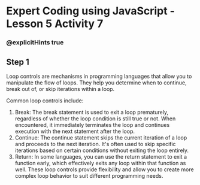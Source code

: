 # Expert Coding using JavaScript - Lesson 5 Activity 7
### @explicitHints true

## Step 1

Loop controls are mechanisms in programming languages that allow you to manipulate the flow of loops. They help you determine when to continue, break out of, or skip iterations within a loop.

 Common loop controls include:
1.	Break: The break statement is used to exit a loop prematurely, regardless of whether the loop condition is still true or not. When encountered, it immediately terminates the loop and continues execution with the next statement after the loop.
2.	Continue: The continue statement skips the current iteration of a loop and proceeds to the next iteration. It's often used to skip specific iterations based on certain conditions without exiting the loop entirely.
3.	Return: In some languages, you can use the return statement to exit a function early, which effectively exits any loop within that function as well.
These loop controls provide flexibility and allow you to create more complex loop behavior to suit different programming needs.
